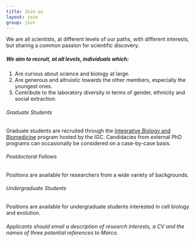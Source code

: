 ```yaml
---
title: Join us
layout: join
group: join
---
```


We are all scientists, at different levels of our paths, with different interests, but sharing a common passion for scientific discovery.

##### We aim to recruit, at all levels,  individuals which:

1. Are curious about science and biology at large.
2. Are generous and altruistic towards the other members, especially the youngest ones.
3. Contribute to the laboratory diversity in terms of gender, ethnicity and social extraction.


###### Graduate Students
Graduate students are recruited through the [Integrative Biology and Biomedicine](https://gulbenkian.pt/ciencia/training/phd-programmes/ibb/) program hosted by the IGC. Candidacies from external PhD programs can occasionally be considered on a case-by-case basis. 

###### Postdoctoral Fellows
Positions are available for researchers from a wide variety of backgrounds.

###### Undergraduate Students
Positions are available for undergraduate students interested in cell biology and evolution.

###### Applicants should email a description of research interests, a CV and the names of three potential references to Marco.
